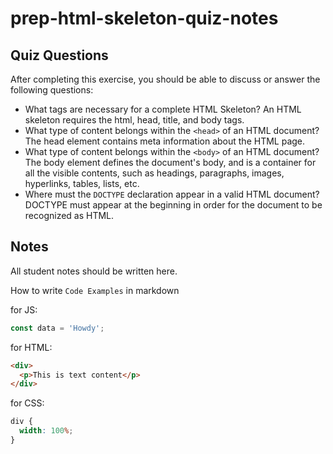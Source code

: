 # prep-html-skeleton-quiz-notes

## Quiz Questions

After completing this exercise, you should be able to discuss or answer the following questions:

- What tags are necessary for a complete HTML Skeleton?
  An HTML skeleton requires the html, head, title, and body tags.
- What type of content belongs within the `<head>` of an HTML document?
  The head element contains meta information about the HTML page.
- What type of content belongs within the `<body>` of an HTML document?
  The body element defines the document's body, and is a container for all the visible contents,
  such as headings, paragraphs, images, hyperlinks, tables, lists, etc.
- Where must the `DOCTYPE` declaration appear in a valid HTML document?
  DOCTYPE must appear at the beginning in order for the document to be recognized as HTML.

## Notes

All student notes should be written here.

How to write `Code Examples` in markdown

for JS:

```javascript
const data = 'Howdy';
```

for HTML:

```html
<div>
  <p>This is text content</p>
</div>
```

for CSS:

```css
div {
  width: 100%;
}
```

